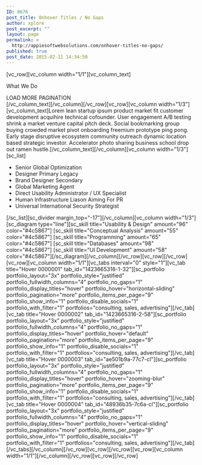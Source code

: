 ```yaml
---
ID: 8676
post_title: Onhover Titles / No Gaps
author: xplore
post_excerpt: ""
layout: page
permalink: >
  http://appiesoftwebsolutions.com/onhover-titles-no-gaps/
published: true
post_date: 2015-02-11 14:34:50
---
```

[vc_row][vc_column width="1/1"][vc_column_text]<div class="styled-subtitle">What We Do</div>
<div class="title-h3">LOAD MORE PAGINATION</div>
[/vc_column_text][/vc_column][/vc_row][vc_row][vc_column width="1/3"][vc_column_text]Lorem lean startup ipsum product market fit customer development acquihire technical cofounder. User engagement A/B testing shrink a market venture capital pitch deck. Social bookmarking group buying crowded market pivot onboarding freemium prototype ping pong. Early stage disruptive ecosystem community outreach dynamic location based strategic investor. Accelerator photo sharing business school drop out ramen hustle.[/vc_column_text][/vc_column][vc_column width="1/3"][sc_list]
<ul>
	<li>Senior Global Optimization</li>
	<li>Designer Primary Legacy</li>
	<li>Brand Designer Secondary</li>
	<li>Global Marketing Agent</li>
	<li>Direct Usability Administrator / UX Specialist</li>
	<li>Human Infrastructure Liason Aiming For PR</li>
	<li>Universal International Security Strategist</li>
</ul>
[/sc_list][sc_divider margin_top="-17"][/vc_column][vc_column width="1/3"][sc_diagram type="line"][sc_skill title="Usability & Design" amount="96" color="#4c5867"]
[sc_skill title="Conceptual Analysis" amount="55" color="#4c5867"]
[sc_skill title="Programming" amount="65" color="#4c5867"]
[sc_skill title="Databases" amount="98" color="#4c5867"]
[sc_skill title="UI Development" amount="58" color="#4c5867"][/sc_diagram][/vc_column][/vc_row][vc_row][/vc_row][vc_row][vc_column width="1/1"][vc_tabs interval="0" style="1"][vc_tab title="Hover 0000001" tab_id="1423665316-1-32"][sc_portfolio portfolio_layout="3x" portfolio_style="justified" portfolio_fullwidth_columns="4" portfolio_no_gaps="1" portfolio_display_titles="hover" portfolio_hover="horizontal-sliding" portfolio_pagination="more" portfolio_items_per_page="9" portfolio_show_info="1" portfolio_disable_socials="1" portfolio_with_filter="1" portfolios="consulting, sales, advertising"][/vc_tab][vc_tab title="Hover 0000002" tab_id="1423665316-2-58"][sc_portfolio portfolio_layout="3x" portfolio_style="justified" portfolio_fullwidth_columns="4" portfolio_no_gaps="1" portfolio_display_titles="hover" portfolio_hover="default" portfolio_pagination="more" portfolio_items_per_page="9" portfolio_show_info="1" portfolio_disable_socials="1" portfolio_with_filter="1" portfolios="consulting, sales, advertising"][/vc_tab][vc_tab title="Hover 0000003" tab_id="ae501b9a-77c7-cl"][sc_portfolio portfolio_layout="3x" portfolio_style="justified" portfolio_fullwidth_columns="4" portfolio_no_gaps="1" portfolio_display_titles="hover" portfolio_hover="zooming-blur" portfolio_pagination="more" portfolio_items_per_page="9" portfolio_show_info="1" portfolio_disable_socials="1" portfolio_with_filter="1" portfolios="consulting, sales, advertising"][/vc_tab][vc_tab title="Hover 0000004" tab_id="48936b35-7c6a-cl"][sc_portfolio portfolio_layout="3x" portfolio_style="justified" portfolio_fullwidth_columns="4" portfolio_no_gaps="1" portfolio_display_titles="hover" portfolio_hover="vertical-sliding" portfolio_pagination="more" portfolio_items_per_page="9" portfolio_show_info="1" portfolio_disable_socials="1" portfolio_with_filter="1" portfolios="consulting, sales, advertising"][/vc_tab][/vc_tabs][/vc_column][/vc_row][vc_row][/vc_row][vc_row][vc_column width="1/1"][/vc_column][/vc_row][vc_row][/vc_row]